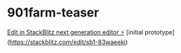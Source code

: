 # 901farm-teaser

[Edit in StackBlitz next generation editor ⚡️](https://stackblitz.com/~/github.com/yooooka/901farm-teaser)
[initial prototype] (https://stackblitz.com/edit/sb1-83waeeki)